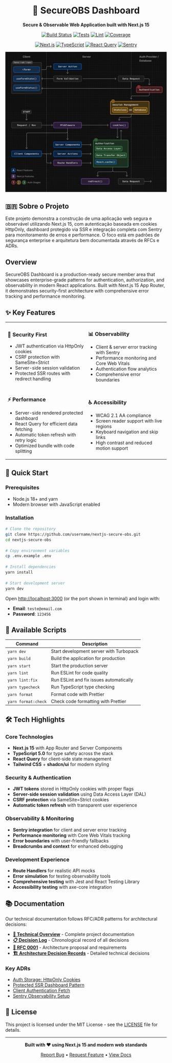 <div align="center">

# 🔐 SecureOBS Dashboard

**Secure & Observable Web Application built with Next.js 15**

[![Build Status](https://img.shields.io/github/actions/workflow/status/username/nextjs-secure-obs/ci.yml?branch=main&style=for-the-badge)](https://github.com/username/nextjs-secure-obs/actions)
[![Tests](https://img.shields.io/badge/tests-passing-brightgreen?style=for-the-badge)](#)
[![Lint](https://img.shields.io/badge/lint-passing-brightgreen?style=for-the-badge)](#)
[![Coverage](https://img.shields.io/badge/coverage-90%25-brightgreen?style=for-the-badge)](#)

[![Next.js](https://img.shields.io/badge/Next.js-15-black?style=for-the-badge&logo=next.js)](https://nextjs.org/)
[![TypeScript](https://img.shields.io/badge/TypeScript-5.0-blue?style=for-the-badge&logo=typescript)](https://typescriptlang.org/)
[![React Query](https://img.shields.io/badge/React_Query-5.0-FF4154?style=for-the-badge&logo=react-query)](https://tanstack.com/query)
[![Sentry](https://img.shields.io/badge/Sentry-Integration-362D59?style=for-the-badge&logo=sentry)](https://sentry.io/)

![alt text](nextjs-authflow.png)

</div>

## 🇧🇷 Sobre o Projeto

Este projeto demonstra a construção de uma aplicação web segura e observável utilizando Next.js 15, com autenticação baseada em cookies HttpOnly, dashboard protegido via SSR e integração completa com Sentry para monitoramento de erros e performance. O foco está em padrões de segurança enterprise e arquitetura bem documentada através de RFCs e ADRs.

## Overview

SecureOBS Dashboard is a production-ready secure member area that showcases enterprise-grade patterns for authentication, authorization, and observability in modern React applications. Built with Next.js 15 App Router, it demonstrates security-first architecture with comprehensive error tracking and performance monitoring.

## ✨ Key Features

<table>
<tr>
<td width="50%">

### 🔐 **Security First**

- JWT authentication via HttpOnly cookies
- CSRF protection with SameSite=Strict
- Server-side session validation
- Protected SSR routes with redirect handling

</td>
<td width="50%">

### 📊 **Observability**

- Client & server error tracking with Sentry
- Performance monitoring and Core Web Vitals
- Authentication flow analytics
- Comprehensive error boundaries

</td>
</tr>
<tr>
<td width="50%">

### ⚡ **Performance**

- Server-side rendered protected dashboard
- React Query for efficient data fetching
- Automatic token refresh with retry logic
- Optimized bundle with code splitting

</td>
<td width="50%">

### ♿ **Accessibility**

- WCAG 2.1 AA compliance
- Screen reader support with live regions
- Keyboard navigation and skip links
- High contrast and reduced motion support

</td>
</tr>
</table>

## 🚀 Quick Start

### Prerequisites

- Node.js 18+ and yarn
- Modern browser with JavaScript enabled

### Installation

```bash
# Clone the repository
git clone https://github.com/username/nextjs-secure-obs.git
cd nextjs-secure-obs

# Copy environment variables
cp .env.example .env

# Install dependencies
yarn install

# Start development server
yarn dev
```

Open [http://localhost:3000](http://localhost:3000) (or the port shown in terminal) and login with:

- **Email**: `teste@email.com`
- **Password**: `123456`

## 📜 Available Scripts

| Command             | Description                             |
| ------------------- | --------------------------------------- |
| `yarn dev`          | Start development server with Turbopack |
| `yarn build`        | Build the application for production    |
| `yarn start`        | Start the production server             |
| `yarn lint`         | Run ESLint for code quality             |
| `yarn lint:fix`     | Run ESLint and fix issues automatically |
| `yarn typecheck`    | Run TypeScript type checking            |
| `yarn format`       | Format code with Prettier               |
| `yarn format:check` | Check code formatting with Prettier     |

## 🛠 Tech Highlights

### **Core Technologies**

- **Next.js 15** with App Router and Server Components
- **TypeScript 5.0** for type safety across the stack
- **React Query** for client-side state management
- **Tailwind CSS** + **shadcn/ui** for modern styling

### **Security & Authentication**

- **JWT tokens** stored in HttpOnly cookies with proper flags
- **Server-side session validation** using Data Access Layer (DAL)
- **CSRF protection** via SameSite=Strict cookies
- **Automatic token refresh** with transparent user experience

### **Observability & Monitoring**

- **Sentry integration** for client and server error tracking
- **Performance monitoring** with Core Web Vitals tracking
- **Error boundaries** with user-friendly fallbacks
- **Breadcrumbs and context** for enhanced debugging

### **Development Experience**

- **Route Handlers** for realistic API mocks
- **Error simulation** for testing observability tools
- **Comprehensive testing** with Jest and React Testing Library
- **Accessibility testing** with axe-core integration

## 📚 Documentation

Our technical documentation follows RFC/ADR patterns for architectural decisions:

- **[📖 Technical Overview](docs/README.md)** - Complete project documentation
- **[📋 Decision Log](docs/decisions/decisions-log.md)** - Chronological record of all decisions
- **[📐 RFC 0001](docs/decisions/rfc/0001-secure-member-area-mvp.md)** - Architecture proposal and requirements
- **[🏗️ Architecture Decision Records](docs/decisions/adr/)** - Detailed technical decisions

### Key ADRs

- [Auth Storage: HttpOnly Cookies](docs/decisions/adr/0001-auth-storage-httpOnly-cookies.md)
- [Protected SSR Dashboard Pattern](docs/decisions/adr/0002-protected-ssr-dashboard-middleware-vs-handler.md)
- [Client Authentication Fetch](docs/decisions/adr/0003-client-fetch-auth-pattern.md)
- [Sentry Observability Setup](docs/decisions/adr/0005-sentry-observability-setup.md)

## 📄 License

This project is licensed under the MIT License - see the [LICENSE](LICENSE) file for details.

---

<div align="center">

**Built with ❤️ using Next.js 15 and modern web standards**

[Report Bug](https://github.com/username/nextjs-secure-obs/issues) • [Request Feature](https://github.com/username/nextjs-secure-obs/issues) • [View Docs](docs/README.md)

</div>
